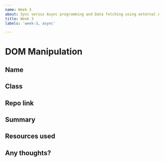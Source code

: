 ```yaml
---
name: Week 3
about: Sync versus Async programming and Data fetching using external API's
title: Week 3
labels: 'week-3, async'

---
```


# DOM Manipulation

## Name
<!-- Add your name here-->

## Class
<!-- Add your class (tech-x) here -->

## Repo link
<!-- Include a link to your repository or wiki with research-->

## Summary
<!-- A summary of what you did. What progress did you make? -->

## Resources used
<!-- What resources did you use? -->

## Any thoughts?
<!-- Let us know what you thought of the homework, and give us any feedback. What parts did you find difficult? -->